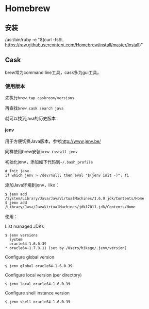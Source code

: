 # Homebrew

## 安装

/usr/bin/ruby -e "$(curl -fsSL https://raw.githubusercontent.com/Homebrew/install/master/install)"

## Cask

brew常为command line工具，cask多为gui工具。

### 使用版本

先执行`brew tap caskroom/versions`

再查找`brew cask search java`

就可以找到java的历史版本

#### jenv

用于方便切换Java版本，参考<http://www.jenv.be/>

同样使用brew安装`brew install jenv`

初始化jenv，添加如下代码到`~/.bash_profile`

```shell
# Init jenv
if which jenv > /dev/null; then eval "$(jenv init -)"; fi
```

添加Java环境到jenv，like：
```
$ jenv add /System/Library/Java/JavaVirtualMachines/1.6.0.jdk/Contents/Home
$ jenv add /Library/Java/JavaVirtualMachines/jdk17011.jdk/Contents/Home
```

使用：

List managed JDKs
```
$ jenv versions
  system
  oracle64-1.6.0.39
* oracle64-1.7.0.11 (set by /Users/hikage/.jenv/version)
```

Configure global version
```
$ jenv global oracle64-1.6.0.39
```

Configure local version (per directory)
```
$ jenv local oracle64-1.6.0.39
```

Configure shell instance version
```
$ jenv shell oracle64-1.6.0.39
```